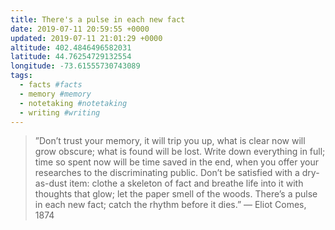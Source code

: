 ```yaml
---
title: There's a pulse in each new fact
date: 2019-07-11 20:59:55 +0000
updated: 2019-07-11 21:01:29 +0000
altitude: 402.4846496582031
latitude: 44.76254729132554
longitude: -73.61555730743089
tags:
  - facts #facts
  - memory #memory
  - notetaking #notetaking
  - writing #writing
---
```

> ”Don’t trust your memory, it will trip you up, what is clear now will grow obscure; what is found will be lost. Write down everything in full; time so spent now will be time saved in the end, when you offer your researches to the discriminating public. Don’t be satisfied with a dry-as-dust item: clothe a skeleton of fact and breathe life into it with thoughts that glow; let the paper smell of the woods. There’s a pulse in each new fact; catch the rhythm before it dies.”
> — Eliot Comes, 1874